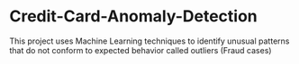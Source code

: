 # Credit-Card-Anomaly-Detection
This project uses Machine Learning techniques to identify unusual patterns that do not conform to expected behavior called outliers  (Fraud cases)
